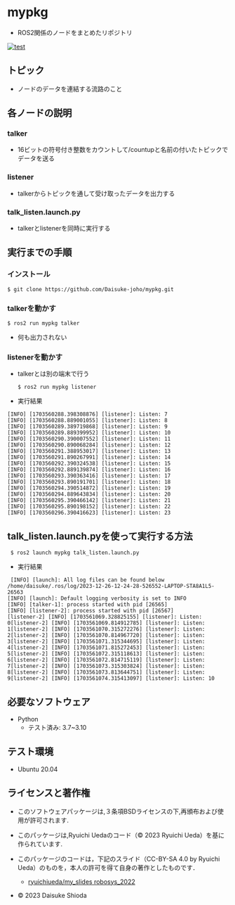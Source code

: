 # mypkg
* ROS2関係のノードをまとめたリポジトリ

[![test](https://github.com/Daisuke-joho/mypkg/actions/workflows/test.yml/badge.svg)](https://github.com/Daisuke-joho/mypkg/actions/workflows/test.yml)

## トピック
* ノードのデータを連結する流路のこと
## 各ノードの説明　
### talker
* 16ビットの符号付き整数をカウントして/countupと名前の付いたトピックでデータを送る
### listener
* talkerからトピックを通して受け取ったデータを出力する
### talk_listen.launch.py
* talkerとlistenerを同時に実行する
## 実行までの手順
### インストール
  ```
  $ git clone https://github.com/Daisuke-joho/mypkg.git
  ```
### talkerを動かす
  ```
  $ ros2 run mypkg talker
  ```
* 何も出力されない
### listenerを動かす
* talkerとは別の端末で行う
  ```
  $ ros2 run mypkg listener
  ```
* 実行結果

 ```
[INFO] [1703560288.398308876] [listener]: Listen: 7
[INFO] [1703560288.889001055] [listener]: Listen: 8
[INFO] [1703560289.389719868] [listener]: Listen: 9
[INFO] [1703560289.889399952] [listener]: Listen: 10
[INFO] [1703560290.390007552] [listener]: Listen: 11
[INFO] [1703560290.890068284] [listener]: Listen: 12
[INFO] [1703560291.388953017] [listener]: Listen: 13
[INFO] [1703560291.890267991] [listener]: Listen: 14
[INFO] [1703560292.390324538] [listener]: Listen: 15
[INFO] [1703560292.889139874] [listener]: Listen: 16
[INFO] [1703560293.390363416] [listener]: Listen: 17
[INFO] [1703560293.890191701] [listener]: Listen: 18
[INFO] [1703560294.390514872] [listener]: Listen: 19
[INFO] [1703560294.889643834] [listener]: Listen: 20
[INFO] [1703560295.390466142] [listener]: Listen: 21
[INFO] [1703560295.890198152] [listener]: Listen: 22
[INFO] [1703560296.390416623] [listener]: Listen: 23
  ```
## talk_listen.launch.pyを使って実行する方法
 ```
  $ ros2 launch mypkg talk_listen.launch.py
  ```
* 実行結果
 ```
  [INFO] [launch]: All log files can be found below /home/daisuke/.ros/log/2023-12-26-12-24-28-526552-LAPTOP-STA8A1L5-26563
[INFO] [launch]: Default logging verbosity is set to INFO
[INFO] [talker-1]: process started with pid [26565]
[INFO] [listener-2]: process started with pid [26567]
[listener-2] [INFO] [1703561069.328825155] [listener]: Listen: 0[listener-2] [INFO] [1703561069.814912785] [listener]: Listen: 1[listener-2] [INFO] [1703561070.315272276] [listener]: Listen: 2[listener-2] [INFO] [1703561070.814967720] [listener]: Listen: 3[listener-2] [INFO] [1703561071.315344695] [listener]: Listen: 4[listener-2] [INFO] [1703561071.815272453] [listener]: Listen: 5[listener-2] [INFO] [1703561072.315118613] [listener]: Listen: 6[listener-2] [INFO] [1703561072.814715119] [listener]: Listen: 7[listener-2] [INFO] [1703561073.315303824] [listener]: Listen: 8[listener-2] [INFO] [1703561073.813644751] [listener]: Listen: 9[listener-2] [INFO] [1703561074.315413097] [listener]: Listen: 10
  ```
## 必要なソフトウェア
* Python
  * テスト済み: 3.7~3.10

## テスト環境
* Ubuntu 20.04

## ライセンスと著作権
* このソフトウェアパッケージは,３条項BSDライセンスの下,再頒布および使用が許可されます.

* このパッケージは,Ryuichi Uedaのコード（© 2023 Ryuichi Ueda）を基に作られています.
* このパッケージのコードは，下記のスライド（CC-BY-SA 4.0 by Ryuichi Ueda）のものを，本人の許可を得て自身の著作としたものです．
  * [ryuichiueda/my_slides robosys_2022](https://github.com/ryuichiueda/my_slides/tree/master/robosys_2022)
* © 2023 Daisuke Shioda
